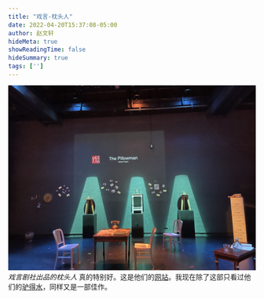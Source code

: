 ```yaml
---
title: "戏言-枕头人"
date: 2022-04-20T15:37:08-05:00
author: 赵文轩
hideMeta: true
showReadingTime: false
hideSummary: true
tags: ['']
---
```

![](pillowman.jpg)
_戏言剧社出品的枕头人_
真的特别好。这是他们的[网站](https://www.sayingtheatre.com/)。我现在除了这部只看过他们的[驴得水](https://www.sayingtheatre.com/show/mr-donkey#video)，同样又是一部佳作。